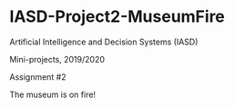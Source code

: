# IASD-Project2-MuseumFire

Artificial Intelligence and Decision Systems (IASD)

Mini-projects, 2019/2020

Assignment #2

The museum is on fire!
